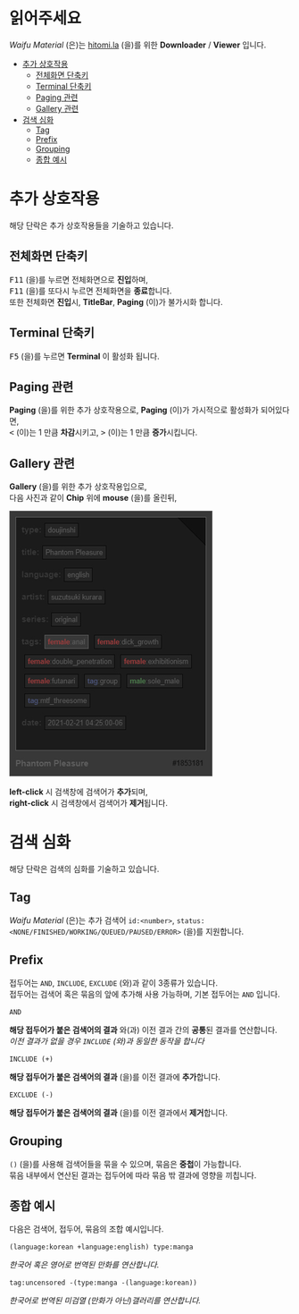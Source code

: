 # 읽어주세요

*Waifu Material* (은)는 [hitomi.la](https://hitomi.la) (을)를 위한 **Downloader** / **Viewer** 입니다.<br>

- [추가 상호작용](#추가-상호작용)
  * [전체화면 단축키](#전체화면-단축키)
  * [Terminal 단축키](#terminal-단축키)
  * [Paging 관련](#paging-관련)
  * [Gallery 관련](#gallery-관련)
- [검색 심화](#검색-심화)
  * [Tag](#tag)
  * [Prefix](#prefix)
  * [Grouping](#grouping)
  * [종합 예시](#종합-예시)

# 추가 상호작용

해당 단락은 추가 상호작용들을 기술하고 있습니다.<br>

## 전체화면 단축키

<kbd>F11</kbd> (을)를 누르면 전체화면으로 **진입**하며,<br>
<kbd>F11</kbd> (을)를 또다시 누르면 전체화면을 **종료**합니다.<br>
또한 전체화면 **진입**시, **TitleBar**, **Paging** (이)가 불가시화 합니다.<br>

## Terminal 단축키

<kbd>F5</kbd> (을)를 누르면 **Terminal** 이 활성화 됩니다.

## Paging 관련

**Paging** (을)를 위한 추가 상호작용으로, **Paging** (이)가 가시적으로 활성화가 되어있다면,<br>
<kbd><</kbd> (이)는 1 만큼 **차감**시키고, <kbd>></kbd> (이)는 1 만큼 **증가**시킵니다.<br>

## Gallery 관련

**Gallery** (을)를 위한 추가 상호작용입으로,<br>
다음 사진과 같이 **Chip** 위에 **mouse** (을)를 올린뒤,<br>

![Screenshot](../images/automation.jpg)

**left-click** 시 검색창에 검색어가 **추가**되며,<br>
**right-click** 시 검색창에서 검색어가 **제거**됩니다.<br>

# 검색 심화

해당 단락은 검색의 심화를 기술하고 있습니다.<br>

## Tag

*Waifu Material* (은)는 추가 검색어 `id:<number>`, `status:<NONE/FINISHED/WORKING/QUEUED/PAUSED/ERROR>` (을)를 지원합니다.<br>

## Prefix

접두어는 `AND`, `INCLUDE`, `EXCLUDE` (와)과 같이 3종류가 있습니다.<br>
접두어는 검색어 혹은 묶음의 앞에 추가해 사용 가능하며, 기본 접두어는 `AND` 입니다.<br>

```
AND
```

**해당 접두어가 붙은 검색어의 결과** 와(과) 이전 결과 간의 **공통**된 결과를 연산합니다.<br>
*이전 결과가 없을 경우 `INCLUDE` (와)과 동일한 동작을 합니다*<br>

```
INCLUDE (+)
```

**해당 접두어가 붙은 검색어의 결과** (을)를 이전 결과에 **추가**합니다.<br>

```
EXCLUDE (-)
```

**해당 접두어가 붙은 검색어의 결과** (을)를 이전 결과에서 **제거**합니다.<br>

## Grouping

`()` (을)를 사용해 검색어들을 묶을 수 있으며, 묶음은 **중첩**이 가능합니다.<br>
묶음 내부에서 연산된 결과는 접두어에 따라 묶음 밖 결과에 영향을 끼칩니다.<br>

## 종합 예시

다음은 검색어, 접두어, 묶음의 조합 예시입니다.<br>

```
(language:korean +language:english) type:manga
```

*한국어 혹은 영어로 번역된 만화를 연산합니다.*<br>

```
tag:uncensored -(type:manga -(language:korean))
```

*한국어로 번역된 미검열 (만화가 아닌)갤러리를 연산합니다.*<br>
